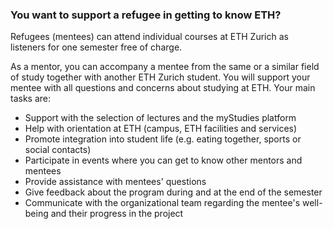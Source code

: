 ### You want to support a refugee in getting to know ETH?
 
Refugees (mentees) can attend individual courses at ETH Zurich as listeners for one semester free of charge.

As a mentor, you can accompany a mentee from the same or a similar field of study together with another ETH Zurich student. You will support your mentee with all questions and concerns about studying at ETH. Your main tasks are:

- Support with the selection of lectures and the myStudies platform
- Help with orientation at ETH (campus, ETH facilities and services)
- Promote integration into student life (e.g. eating together, sports or social contacts)
- Participate in events where you can get to know other mentors and mentees 
- Provide assistance with mentees' questions 
- Give feedback about the program during and at the end of the semester
- Communicate with the organizational team regarding the mentee's well-being and their progress in the project
